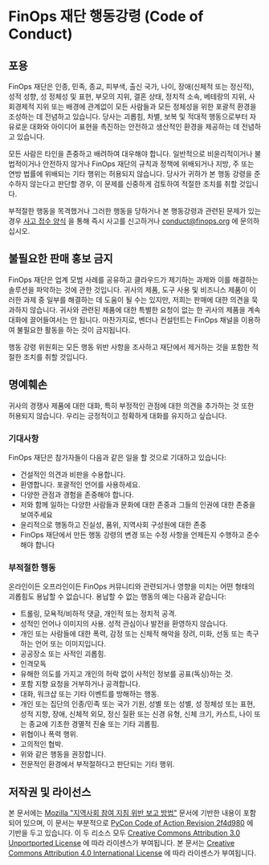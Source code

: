 # FinOps 재단 행동강령 (Code of Conduct)

## 포용

FinOps 재단은 인종, 민족, 종교, 피부색, 출신 국가, 나이, 장애(신체적 또는 정신적), 성적 성향, 성 정체성 및 표현, 부모의 지위, 결혼 상태, 정치적 소속, 베테랑의 지위, 사회경제적 지위 또는 배경에 관계없이 모든 사람들과 모든 정체성을 위한 포괄적 환경을 조성하는 데 전념하고 있습니다. 당사는 괴롭힘, 차별, 보복 및 적대적 행동으로부터 자유로운 대화와 아이디어 표현을 촉진하는 안전하고 생산적인 환경을 제공하는 데 전념하고 있습니다.

모든 사람은 타인을 존중하고 배려하여 대우해야 합니다. 일반적으로 비윤리적이거나 불법적이거나 안전하지 않거나 FinOps 재단의 규칙과 정책에 위배되거나 지방, 주 또는 연방 법률에 위배되는 기타 행위는 허용되지 않습니다. 당사가 귀하가 본 행동 강령을 준수하지 않는다고 판단할 경우, 이 문제를 신중하게 검토하여 적절한 조치를 취할 것입니다.

부적절한 행동을 목격했거나 그러한 행동을 당하거나 본 행동강령과 관련된 문제가 있는 경우 [사고 접수 양식](https://docs.google.com/forms/d/e/1FAIpQLSf2Z-z6qZUyHku7FwbMuOXa8rLH_XTju78xzr6VacyMfAgJqA/viewform) 을 통해 즉시 사고를 신고하거나 conduct@finops.org 에 문의하십시오.

## 불필요한 판매 홍보 금지

FinOps 재단은 업계 모범 사례를 공유하고 클라우드가 제기하는 과제와 이를 해결하는 솔루션을 파악하는 것에 관한 것입니다. 귀사의 제품, 도구 사용 및 비즈니스 제품이 이러한 과제 중 일부를 해결하는 데 도움이 될 수는 있지만, 저희는 판매에 대한 의견을 묵과하지 않습니다. 귀사와 관련된 제품에 대한 특별한 요청이 없는 한 귀사의 제품을 계속 대화에 끌어들여서는 안 됩니다. 마찬가지로, 벤더나 컨설턴트는 FinOps 채널을 이용하여 불필요한 활동을 하는 것이 금지됩니다.

행동 강령 위원회는 모든 행동 위반 사항을 조사하고 재단에서 제거하는 것을 포함한 적절한 조치를 취할 것입니다.

## 명예훼손

귀사의 경쟁사 제품에 대한 대화, 특히 부정적인 관점에 대한 의견을 추가하는 것 또한 허용되지 않습니다. 우리는 긍정적이고 정확하게 대화를 유지하고 싶습니다.

### 기대사항

FinOps 재단은 참가자들이 다음과 같은 일을 할 것으로 기대하고 있습니다:
* 건설적인 의견과 비판을 수용합니다.
* 환영합니다. 포괄적인 언어를 사용하세요.
* 다양한 관점과 경험을 존중해야 합니다.
* 저와 함께 일하는 다양한 사람들과 문화에 대한 존중과 그들의 인권에 대한 존중을 보여주세요
* 윤리적으로 행동하고 진실성, 품위, 지역사회 구성원에 대한 존중
* FinOps 재단에서 만든 행동 강령의 변경 또는 수정 사항을 언제든지 수행하고 준수해야 합니다

### 부적절한 행동

온라인이든 오프라인이든 FinOps 커뮤니티와 관련되거나 영향을 미치는 어떤 형태의 괴롭힘도 용납할 수 없습니다. 용납할 수 없는 행동의 예는 다음과 같습니다:
* 트롤링, 모욕적/비하적 댓글, 개인적 또는 정치적 공격.
* 성적인 언어나 이미지의 사용. 성적 관심이나 발전을 환영하지 않습니다.
* 개인 또는 사람들에 대한 폭력, 감정 또는 신체적 해악을 장려, 미화, 선동 또는 촉구하는 언어 또는 이미지입니다.
* 공공장소 또는 사적인 괴롭힘.
* 인격모독
* 유해한 의도를 가지고 개인의 허락 없이 사적인 정보를 공표(독싱)하는 것. 
* 포함 지향 요청을 거부하거나 공격합니다.
* 대화, 워크샵 또는 기타 이벤트를 방해하는 행동.
* 개인 또는 집단의 인종/민족 또는 국가 기원, 성별 또는 성별, 성 정체성 또는 표현, 성적 지향, 장애, 신체적 외모, 정신 질환 또는 신경 유형, 신체 크기, 카스트, 나이 또는 종교에 기초한 경멸적 진술 또는 기타 괴롭힘.
* 위협이나 폭력 행위.
* 고의적인 협박.
* 위와 같은 행동을 권장합니다.
* 전문적인 환경에서 부적절하다고 판단되는 기타 행위.


## 저작권 및 라이선스
본 문서에는 [Mozilla "지역사회 참여 지침 위반 보고 방법"](https://www.mozilla.org/en-US/about/governance/policies/participation/reporting/) 문서에 기반한 내용이 포함되어 있으며, 이 문서는 부분적으로 [PyCon Code of Action Revision 2f4d980](https://us.pycon.org/2018/about/code-of-conduct/) 에 기반을 두고 있습니다. 이 두 리소스 모두 [Creative Commons Attribution 3.0 Unportported License](https://creativecommons.org/licenses/by/3.0/) 에 따라 라이센스가 부여됩니다. 본 문서는 [Creative Commons Attribution 4.0 International License](https://creativecommons.org/licenses/by/4.0/) 에 따라 라이센스가 부여됩니다.
